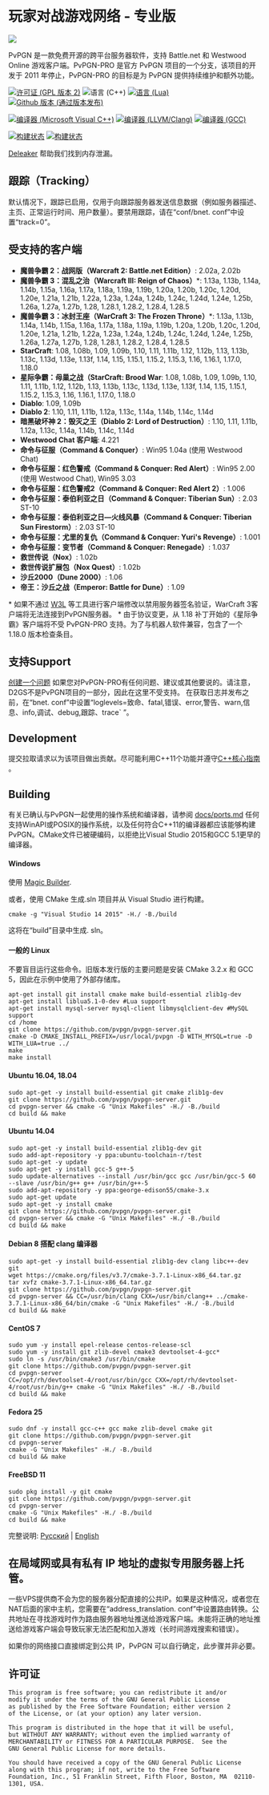 玩家对战游戏网络 - 专业版
=====
![](http://i.imgur.com/LfI3hXo.png)

PvPGN 是一款免费开源的跨平台服务器软件，支持 Battle.net 和 Westwood Online 游戏客户端。PvPGN-PRO 是官方 PvPGN 项目的一个分支，该项目的开发于 2011 年停止，PvPGN-PRO 的目标是为 PvPGN 提供持续维护和额外功能。

[![许可证 (GPL 版本 2)](https://img.shields.io/badge/license-GNU%20GPL%20version%202-blue.svg?style=flat-square)](http://opensource.org/licenses/GPL-2.0)
![语言 (C++)](https://img.shields.io/badge/powered_by-C++-brightgreen.svg?style=flat-square)
[![语言 (Lua)](https://img.shields.io/badge/powered_by-Lua-red.svg?style=flat-square)](https://lua.org)
[![Github 版本 (通过版本发布)](https://img.shields.io/github/downloads/pvpgn/pvpgn-server/1.99.7.2.1/total.svg?maxAge=2592000)]()

[![编译器 (Microsoft Visual C++)](https://img.shields.io/badge/compiled_with-Microsoft%20Visual%20C++-yellow.svg?style=flat-square)](https://msdn.microsoft.com/en-us/vstudio/hh386302.aspx)
[![编译器 (LLVM/Clang)](https://img.shields.io/badge/compiled_with-LLVM/Clang-lightgrey.svg?style=flat-square)](http://clang.llvm.org/)
[![编译器 (GCC)](https://img.shields.io/badge/compiled_with-GCC-yellowgreen.svg?style=flat-square)](https://gcc.gnu.org/)

[![构建状态](https://travis-ci.org/pvpgn/pvpgn-server.svg?branch=master)](https://travis-ci.org/pvpgn/pvpgn-server)
[![构建状态](https://ci.appveyor.com/api/projects/status/dqoj9lkvhfwthmn6)](https://ci.appveyor.com/project/HarpyWar/pvpgn)

[Deleaker](http://www.deleaker.com/) 帮助我们找到内存泄漏。

## 跟踪（Tracking）
默认情况下，跟踪已启用，仅用于向跟踪服务器发送信息数据（例如服务器描述、主页、正常运行时间、用户数量）。要禁用跟踪，请在“conf/bnet. conf”中设置“track=0”。

## 受支持的客户端
- **魔兽争霸 2：战网版（Warcraft 2: Battle.net Edition）**: 2.02a, 2.02b
- **魔兽争霸 3：混乱之治（Warcraft III: Reign of Chaos）**\*: 1.13a, 1.13b, 1.14a, 1.14b, 1.15a, 1.16a, 1.17a, 1.18a, 1.19a, 1.19b, 1.20a, 1.20b, 1.20c, 1.20d, 1.20e, 1.21a, 1.21b, 1.22a, 1.23a, 1.24a, 1.24b, 1.24c, 1.24d, 1.24e, 1.25b, 1.26a, 1.27a, 1.27b, 1.28, 1.28.1, 1.28.2, 1.28.4, 1.28.5
- **魔兽争霸 3：冰封王座（WarCraft 3: The Frozen Throne）**\*: 1.13a, 1.13b, 1.14a, 1.14b, 1.15a, 1.16a, 1.17a, 1.18a, 1.19a, 1.19b, 1.20a, 1.20b, 1.20c, 1.20d, 1.20e, 1.21a, 1.21b, 1.22a, 1.23a, 1.24a, 1.24b, 1.24c, 1.24d, 1.24e, 1.25b, 1.26a, 1.27a, 1.27b, 1.28, 1.28.1, 1.28.2, 1.28.4, 1.28.5
- **StarCraft**: 1.08, 1.08b, 1.09, 1.09b, 1.10, 1.11, 1.11b, 1.12, 1.12b, 1.13, 1.13b, 1.13c, 1.13d, 1.13e, 1.13f, 1.14, 1.15, 1.15.1, 1.15.2, 1.15.3, 1.16, 1.16.1, 1.17.0, 1.18.0
- **星际争霸：母巢之战（StarCraft: Brood War**: 1.08, 1.08b, 1.09, 1.09b, 1.10, 1.11, 1.11b, 1.12, 1.12b, 1.13, 1.13b, 1.13c, 1.13d, 1.13e, 1.13f, 1.14, 1.15, 1.15.1, 1.15.2, 1.15.3, 1.16, 1.16.1, 1.17.0, 1.18.0
- **Diablo**: 1.09, 1.09b
- **Diablo 2**: 1.10, 1.11, 1.11b, 1.12a, 1.13c, 1.14a, 1.14b, 1.14c, 1.14d
- **暗黑破坏神 2：毁灭之王（Diablo 2: Lord of Destruction）**: 1.10, 1.11, 1.11b, 1.12a, 1.13c, 1.14a, 1.14b, 1.14c, 1.14d
- **Westwood Chat 客户端**: 4.221
- **命令与征服（Command & Conquer）**: Win95 1.04a (使用 Westwood Chat)
- **命令与征服：红色警戒（Command & Conquer: Red Alert）**: Win95 2.00 (使用 Westwood Chat), Win95 3.03
- **命令与征服：红色警戒2（Command & Conquer: Red Alert 2）**: 1.006
- **命令与征服：泰伯利亚之日（Command & Conquer: Tiberian Sun）**: 2.03 ST-10
- **命令与征服：泰伯利亚之日—火线风暴（Command & Conquer: Tiberian Sun Firestorm）**: 2.03 ST-10
- **命令与征服：尤里的复仇（Command & Conquer: Yuri's Revenge）**: 1.001
- **命令与征服：变节者（Command & Conquer: Renegade）**: 1.037
- **救世传说（Nox）**: 1.02b
- **救世传说扩展包（Nox Quest）**: 1.02b
- **沙丘2000（Dune 2000）**: 1.06
- **帝王：沙丘之战（Emperor: Battle for Dune）**: 1.09

\* 如果不通过 [W3L](https://github.com/w3lh/w3l) 等工具进行客户端修改以禁用服务器签名验证，WarCraft 3客户端将无法连接到PvPGN服务器。
\* 由于协议变更，从 1.18 补丁开始的《星际争霸》客户端将不受 PvPGN-PRO 支持。为了与机器人软件兼容，包含了一个 1.18.0 版本检查条目。

## 支持Support
[创建一个问题](https://github.com/pvpgn/pvpgn-server/issues) 如果您对PvPGN-PRO有任何问题、建议或其他要说的。请注意，D2GS不是PvPGN项目的一部分，因此在这里不受支持。
在获取日志并发布之前，在“bnet. conf”中设置“loglevels=致命、fatal,错误、error,警告、warn,信息、info,调试、debug,跟踪、trace` ”。
## Development
提交拉取请求以为该项目做出贡献。尽可能利用C++11个功能并遵守[C++核心指南](https://github.com/isocpp/CppCoreGuidelines/blob/master/CppCoreGuidelines.md) 。

## Building
有关已确认与PvPGN一起使用的操作系统和编译器，请参阅  [docs/ports.md](https://github.com/pvpgn/pvpgn-server/blob/master/docs/ports.md)  任何支持WinAPI或POSIX的操作系统，以及任何符合C++11的编译器都应该能够构建PvPGN。CMake文件已被硬编码，以拒绝比Visual Studio 2015和GCC 5.1更早的编译器。

#### Windows
使用 [Magic Builder](https://github.com/pvpgn/pvpgn-magic-builder).

或者，使用 CMake 生成.sln 项目并从 Visual Studio 进行构建。
```
cmake -g "Visual Studio 14 2015" -H./ -B./build
```
这将在“build”目录中生成. sln。

#### 一般的 Linux
不要盲目运行这些命令。旧版本发行版的主要问题是安装 CMake 3.2.x 和 GCC 5，因此在示例中使用了外部存储库。

```
apt-get install git install cmake make build-essential zlib1g-dev
apt-get install liblua5.1-0-dev #Lua support
apt-get install mysql-server mysql-client libmysqlclient-dev #MySQL support
cd /home
git clone https://github.com/pvpgn/pvpgn-server.git
cmake -D CMAKE_INSTALL_PREFIX=/usr/local/pvpgn -D WITH_MYSQL=true -D WITH_LUA=true ../
make
make install
```

#### Ubuntu 16.04, 18.04
```
sudo apt-get -y install build-essential git cmake zlib1g-dev
git clone https://github.com/pvpgn/pvpgn-server.git
cd pvpgn-server && cmake -G "Unix Makefiles" -H./ -B./build
cd build && make
```

#### Ubuntu 14.04
```
sudo apt-get -y install build-essential zlib1g-dev git
sudo add-apt-repository -y ppa:ubuntu-toolchain-r/test
sudo apt-get -y update
sudo apt-get -y install gcc-5 g++-5
sudo update-alternatives --install /usr/bin/gcc gcc /usr/bin/gcc-5 60 --slave /usr/bin/g++ g++ /usr/bin/g++-5
sudo add-apt-repository -y ppa:george-edison55/cmake-3.x
sudo apt-get update
sudo apt-get -y install cmake
git clone https://github.com/pvpgn/pvpgn-server.git
cd pvpgn-server && cmake -G "Unix Makefiles" -H./ -B./build
cd build && make
```

#### Debian 8 搭配 clang 编译器
```
sudo apt-get -y install build-essential zlib1g-dev clang libc++-dev git
wget https://cmake.org/files/v3.7/cmake-3.7.1-Linux-x86_64.tar.gz
tar xvfz cmake-3.7.1-Linux-x86_64.tar.gz
git clone https://github.com/pvpgn/pvpgn-server.git
cd pvpgn-server && CC=/usr/bin/clang CXX=/usr/bin/clang++ ../cmake-3.7.1-Linux-x86_64/bin/cmake -G "Unix Makefiles" -H./ -B./build
cd build && make
```

#### CentOS 7
```
sudo yum -y install epel-release centos-release-scl
sudo yum -y install git zlib-devel cmake3 devtoolset-4-gcc*
sudo ln -s /usr/bin/cmake3 /usr/bin/cmake
git clone https://github.com/pvpgn/pvpgn-server.git
cd pvpgn-server
CC=/opt/rh/devtoolset-4/root/usr/bin/gcc CXX=/opt/rh/devtoolset-4/root/usr/bin/g++ cmake -G "Unix Makefiles" -H./ -B./build
cd build && make
```

#### Fedora 25
```
sudo dnf -y install gcc-c++ gcc make zlib-devel cmake git
git clone https://github.com/pvpgn/pvpgn-server.git
cd pvpgn-server
cmake -G "Unix Makefiles" -H./ -B./build
cd build && make
```

#### FreeBSD 11
```
sudo pkg install -y git cmake
git clone https://github.com/pvpgn/pvpgn-server.git
cd pvpgn-server
cmake -G "Unix Makefiles" -H./ -B./build
cd build && make
```

完整说明: [Русский](http://harpywar.com/?a=articles&b=2&c=1&d=74) | [English](http://harpywar.com/?a=articles&b=2&c=1&d=74&lang=en)

## 在局域网或具有私有 IP 地址的虚拟专用服务器上托管。
一些VPS提供商不会为您的服务器分配直接的公共IP。如果是这种情况，或者您在NAT后面的家中主机，您需要在“address_translation. conf”中设置路由转换。公共地址在寻找游戏时作为路由服务器地址推送给游戏客户端。未能将正确的地址推送给游戏客户端会导致玩家无法匹配和加入游戏（长时间游戏搜索和错误）。

如果你的网络接口直接绑定到公共 IP，PvPGN 可以自行确定，此步骤并非必要。

## 许可证

    This program is free software; you can redistribute it and/or
    modify it under the terms of the GNU General Public License
    as published by the Free Software Foundation; either version 2
    of the License, or (at your option) any later version.

    This program is distributed in the hope that it will be useful,
    but WITHOUT ANY WARRANTY; without even the implied warranty of
    MERCHANTABILITY or FITNESS FOR A PARTICULAR PURPOSE.  See the
    GNU General Public License for more details.

    You should have received a copy of the GNU General Public License
    along with this program; if not, write to the Free Software
    Foundation, Inc., 51 Franklin Street, Fifth Floor, Boston, MA  02110-1301, USA.
